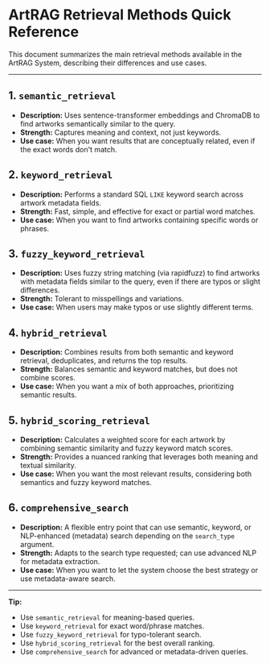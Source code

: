 # ArtRAG Retrieval Methods Quick Reference

This document summarizes the main retrieval methods available in the ArtRAG System, describing their differences and use cases.

---

## 1. `semantic_retrieval`
- **Description:** Uses sentence-transformer embeddings and ChromaDB to find artworks semantically similar to the query.
- **Strength:** Captures meaning and context, not just keywords.
- **Use case:** When you want results that are conceptually related, even if the exact words don't match.

## 2. `keyword_retrieval`
- **Description:** Performs a standard SQL `LIKE` keyword search across artwork metadata fields.
- **Strength:** Fast, simple, and effective for exact or partial word matches.
- **Use case:** When you want to find artworks containing specific words or phrases.

## 3. `fuzzy_keyword_retrieval`
- **Description:** Uses fuzzy string matching (via rapidfuzz) to find artworks with metadata fields similar to the query, even if there are typos or slight differences.
- **Strength:** Tolerant to misspellings and variations.
- **Use case:** When users may make typos or use slightly different terms.

## 4. `hybrid_retrieval`
- **Description:** Combines results from both semantic and keyword retrieval, deduplicates, and returns the top results.
- **Strength:** Balances semantic and keyword matches, but does not combine scores.
- **Use case:** When you want a mix of both approaches, prioritizing semantic results.

## 5. `hybrid_scoring_retrieval`
- **Description:** Calculates a weighted score for each artwork by combining semantic similarity and fuzzy keyword match scores.
- **Strength:** Provides a nuanced ranking that leverages both meaning and textual similarity.
- **Use case:** When you want the most relevant results, considering both semantics and fuzzy keyword matches.

## 6. `comprehensive_search`
- **Description:** A flexible entry point that can use semantic, keyword, or NLP-enhanced (metadata) search depending on the `search_type` argument.
- **Strength:** Adapts to the search type requested; can use advanced NLP for metadata extraction.
- **Use case:** When you want to let the system choose the best strategy or use metadata-aware search.

---

**Tip:**
- Use `semantic_retrieval` for meaning-based queries.
- Use `keyword_retrieval` for exact word/phrase matches.
- Use `fuzzy_keyword_retrieval` for typo-tolerant search.
- Use `hybrid_scoring_retrieval` for the best overall ranking.
- Use `comprehensive_search` for advanced or metadata-driven queries.
